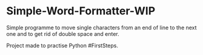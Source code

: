 # Simple-Word-Formatter-WIP

Simple programme to move single characters from an end of line to the next one and to get rid of double space and enter.

Project made to practise Python #FirstSteps.
